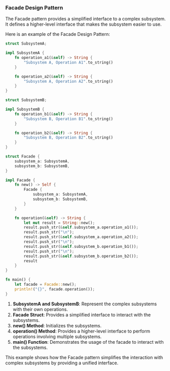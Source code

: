 ### Facade Design Pattern

The Facade pattern provides a simplified interface to a complex subsystem. It defines a higher-level interface that makes the subsystem easier to use.

Here is an example of the Facade Design Pattern:

```rust
struct SubsystemA;

impl SubsystemA {
    fn operation_a1(&self) -> String {
        "Subsystem A, Operation A1".to_string()
    }

    fn operation_a2(&self) -> String {
        "Subsystem A, Operation A2".to_string()
    }
}

struct SubsystemB;

impl SubsystemB {
    fn operation_b1(&self) -> String {
        "Subsystem B, Operation B1".to_string()
    }

    fn operation_b2(&self) -> String {
        "Subsystem B, Operation B2".to_string()
    }
}

struct Facade {
    subsystem_a: SubsystemA,
    subsystem_b: SubsystemB,
}

impl Facade {
    fn new() -> Self {
        Facade {
            subsystem_a: SubsystemA,
            subsystem_b: SubsystemB,
        }
    }

    fn operation(&self) -> String {
        let mut result = String::new();
        result.push_str(&self.subsystem_a.operation_a1());
        result.push_str("\n");
        result.push_str(&self.subsystem_a.operation_a2());
        result.push_str("\n");
        result.push_str(&self.subsystem_b.operation_b1());
        result.push_str("\n");
        result.push_str(&self.subsystem_b.operation_b2());
        result
    }
}

fn main() {
    let facade = Facade::new();
    println!("{}", facade.operation());
}
```

1. **SubsystemA and SubsystemB**: Represent the complex subsystems with their own operations.
2. **Facade Struct**: Provides a simplified interface to interact with the subsystems.
3. **new() Method**: Initializes the subsystems.
4. **operation() Method**: Provides a higher-level interface to perform operations involving multiple subsystems.
5. **main() Function**: Demonstrates the usage of the facade to interact with the subsystems.

This example shows how the Facade pattern simplifies the interaction with complex subsystems by providing a unified interface.